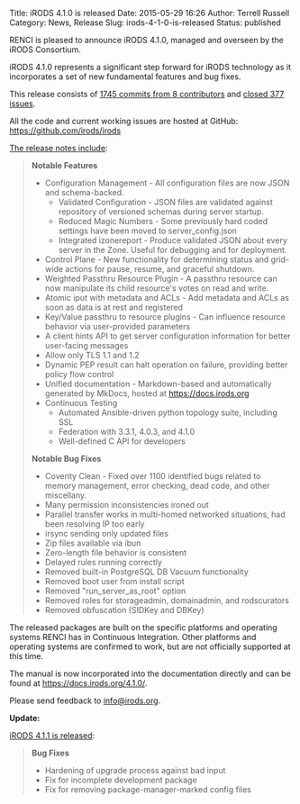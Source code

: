 Title: iRODS 4.1.0 is released
Date: 2015-05-29 16:26
Author: Terrell Russell
Category: News, Release
Slug: irods-4-1-0-is-released
Status: published

RENCI is pleased to announce iRODS 4.1.0, managed and overseen by the
iRODS Consortium.

iRODS 4.1.0 represents a significant step forward for iRODS technology
as it incorporates a set of new fundamental features and bug fixes.

This release consists of [1745 commits from 8
contributors](https://github.com/irods/irods/compare/4.0.3...4.1.0) and
[closed 377
issues](https://github.com/irods/irods/issues?q=milestone%3A4.1.0).

All the code and current working issues are hosted at GitHub:
<https://github.com/irods/irods>

[The release notes
include](https://docs.irods.org/4.1.0/release_notes/):

> **Notable Features**
>
> -   Configuration Management - All configuration files are now JSON
>     and schema-backed.
>     -   Validated Configuration - JSON files are validated against
>         repository of versioned schemas during server startup.
>     -   Reduced Magic Numbers - Some previously hard coded settings
>         have been moved to server\_config.json
>     -   Integrated izonereport - Produce validated JSON about every
>         server in the Zone. Useful for debugging and for deployment.
> -   Control Plane - New functionality for determining status and
>     grid-wide actions for pause, resume, and graceful shutdown.
> -   Weighted Passthru Resource Plugin - A passthru resource can now
>     manipulate its child resource's votes on read and write.
> -   Atomic iput with metadata and ACLs - Add metadata and ACLs as soon
>     as data is at rest and registered
> -   Key/Value passthru to resource plugins - Can influence resource
>     behavior via user-provided parameters
> -   A client hints API to get server configuration information for
>     better user-facing messages
> -   Allow only TLS 1.1 and 1.2
> -   Dynamic PEP result can halt operation on failure, providing better
>     policy flow control
> -   Unified documentation - Markdown-based and automatically generated
>     by MkDocs, hosted at https://docs.irods.org
> -   Continuous Testing
>     -   Automated Ansible-driven python topology suite, including SSL
>     -   Federation with 3.3.1, 4.0.3, and 4.1.0
>     -   Well-defined C API for developers
>
> **Notable Bug Fixes**
>
> -   Coverity Clean - Fixed over 1100 identified bugs related to memory
>     management, error checking, dead code, and other miscellany.
> -   Many permission inconsistencies ironed out
> -   Parallel transfer works in multi-homed networked situations, had
>     been resolving IP too early
> -   irsync sending only updated files
> -   Zip files available via ibun
> -   Zero-length file behavior is consistent
> -   Delayed rules running correctly
> -   Removed built-in PostgreSQL DB Vacuum functionality
> -   Removed boot user from install script
> -   Removed "run\_server\_as\_root" option
> -   Removed roles for storageadmin, domainadmin, and rodscurators
> -   Removed obfuscation (SIDKey and DBKey)

The released packages are built on the specific platforms and operating
systems RENCI has in Continuous Integration. Other platforms and
operating systems are confirmed to work, but are not officially
supported at this time.

The manual is now incorporated into the documentation directly and can
be found at <https://docs.irods.org/4.1.0/>.

Please send feedback to <info@irods.org>.

**Update:**

[iRODS 4.1.1 is
released](http://irods.org/2015/06/irods-4-1-1-is-released/):

> **Bug Fixes**
>
> -   Hardening of upgrade process against bad input
> -   Fix for incomplete development package
> -   Fix for removing package-manager-marked config files


